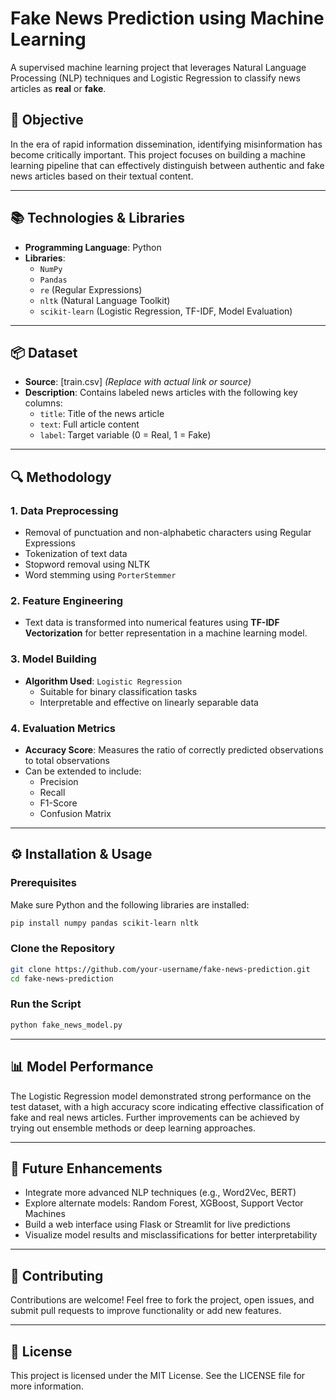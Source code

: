 # Fake News Prediction using Machine Learning

A supervised machine learning project that leverages Natural Language Processing (NLP) techniques and Logistic Regression to classify news articles as **real** or **fake**.

## 🧠 Objective

In the era of rapid information dissemination, identifying misinformation has become critically important. This project focuses on building a machine learning pipeline that can effectively distinguish between authentic and fake news articles based on their textual content.

---

## 📚 Technologies & Libraries

- **Programming Language**: Python
- **Libraries**:
  - `NumPy`
  - `Pandas`
  - `re` (Regular Expressions)
  - `nltk` (Natural Language Toolkit)
  - `scikit-learn` (Logistic Regression, TF-IDF, Model Evaluation)

---

## 📦 Dataset

- **Source**: [train.csv] *(Replace with actual link or source)*
- **Description**: Contains labeled news articles with the following key columns:
  - `title`: Title of the news article
  - `text`: Full article content
  - `label`: Target variable (0 = Real, 1 = Fake)

---

## 🔍 Methodology

### 1. Data Preprocessing
- Removal of punctuation and non-alphabetic characters using Regular Expressions
- Tokenization of text data
- Stopword removal using NLTK
- Word stemming using `PorterStemmer`

### 2. Feature Engineering
- Text data is transformed into numerical features using **TF-IDF Vectorization** for better representation in a machine learning model.

### 3. Model Building
- **Algorithm Used**: `Logistic Regression`
  - Suitable for binary classification tasks
  - Interpretable and effective on linearly separable data

### 4. Evaluation Metrics
- **Accuracy Score**: Measures the ratio of correctly predicted observations to total observations
- Can be extended to include:
  - Precision
  - Recall
  - F1-Score
  - Confusion Matrix

---

## ⚙️ Installation & Usage

### Prerequisites

Make sure Python and the following libraries are installed:

```bash
pip install numpy pandas scikit-learn nltk
```

### Clone the Repository

```bash
git clone https://github.com/your-username/fake-news-prediction.git
cd fake-news-prediction
```

### Run the Script
```bash
python fake_news_model.py
```

---

## 📊 Model Performance

The Logistic Regression model demonstrated strong performance on the test dataset, with a high accuracy score indicating effective classification of fake and real news articles. Further improvements can be achieved by trying out ensemble methods or deep learning approaches.

---

## 🔮 Future Enhancements

- Integrate more advanced NLP techniques (e.g., Word2Vec, BERT)
- Explore alternate models: Random Forest, XGBoost, Support Vector Machines
- Build a web interface using Flask or Streamlit for live predictions
- Visualize model results and misclassifications for better interpretability

---

## 🤝 Contributing
Contributions are welcome! Feel free to fork the project, open issues, and submit pull requests to improve functionality or add new features.

---

## 📄 License
This project is licensed under the MIT License. See the LICENSE file for more information.


